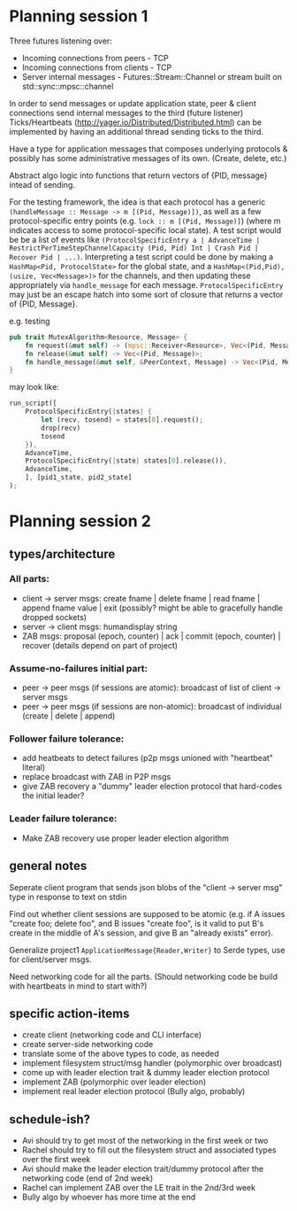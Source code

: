 # Planning session 1
Three futures listening over:
-	Incoming connections from peers - TCP
-	Incoming connections from clients - TCP
-	Server internal messages - Futures::Stream::Channel or stream built on std::sync::mpsc::channel

In order to send messages or update application state, peer & client connections send internal messages to the third (future listener)
Ticks/Heartbeats (http://yager.io/Distributed/Distributed.html) can be implemented by having an additional thread sending ticks to the third. 

Have a type for application messages that composes underlying protocols & possibly has some administrative messages of its own. (Create, delete, etc.) 

Abstract algo logic into functions that return vectors of {PID, message} intead of sending. 


For the testing framework, the idea is that each protocol has a generic `(handleMessage :: Message -> m [(Pid, Message)])`, as well as a few protocol-specific entry points (e.g. `lock :: m [(Pid, Message)]`) (where m indicates access to some protocol-specific local state).
A test script would be be a list of events like `(ProtocolSpecificEntry a | AdvanceTime | RestrictPerTimeStepChannelCapacity (Pid, Pid) Int | Crash Pid | Recover Pid | ...)`.
Interpreting a test script could be done by making a `HashMap<Pid, ProtocolState>` for the global state, and a `HashMap<(Pid,Pid), (usize, Vec<Message>)>` for the channels, and then updating these appropriately via `handle_message` for each message.
`ProtocolSpecificEntry` may just be an escape hatch into some sort of closure that returns a vector of {PID, Message}.

e.g. testing
```rust
pub trait MutexAlgorithm<Resource, Message> {
    fn request(&mut self) -> (mpsc::Receiver<Resource>, Vec<(Pid, Message)>);
    fn release(&mut self) -> Vec<(Pid, Message)>;
    fn handle_message(&mut self, &PeerContext, Message) -> Vec<(Pid, Message)>;
}
```
may look like:
```rust
run_script([
    ProtocolSpecificEntry(|states| {
        let (recv, tosend) = states[0].request();
        drop(recv)
        tosend
    }),
    AdvanceTime,
    ProtocolSpecificEntry(|state| states[0].release()),
    AdvanceTime,
    ], [pid1_state, pid2_state]
);
```
# Planning session 2
## types/architecture
### All parts:
- client -> server msgs: create fname | delete fname | read fname | append fname value | exit (possibly? might be able to gracefully handle dropped sockets)
- server -> client msgs: humandisplay string
- ZAB msgs: proposal (epoch, counter) | ack | commit (epoch, counter) | recover (details depend on part of project)

### Assume-no-failures initial part:
- peer -> peer msgs (if sessions are atomic): broadcast of list of client -> server msgs
- peer -> peer msgs (if sessions are non-atomic): broadcast of individual (create | delete | append)

### Follower failure tolerance:
- add heatbeats to detect failures (p2p msgs unioned with "heartbeat" literal)
- replace broadcast with ZAB in P2P msgs
- give ZAB recovery a "dummy" leader election protocol that hard-codes the initial leader?

### Leader failure tolerance:
- Make ZAB recovery use proper leader election algorithm

## general notes
Seperate client program that sends json blobs of the "client -> server msg" type in response to text on stdin

Find out whether client sessions are supposed to be atomic (e.g. if A issues "create foo; delete foo", and B issues "create foo", is it valid to put B's create in the middle of A's session, and give B an "already exists" error).

Generalize project1 `ApplicationMessage{Reader,Writer}` to Serde types, use for client/server msgs.

Need networking code for all the parts. (Should networking code be build with heartbeats in mind to start with?)
## specific action-items
- create client (networking code and CLI interface)
- create server-side networking code
- translate some of the above types to code, as needed
- implement filesystem struct/msg handler (polymorphic over broadcast)
- come up with leader election trait & dummy leader election protocol
- implement ZAB (polymorphic over leader election)
- implement real leader election protocol (Bully algo, probably)

## schedule-ish?
- Avi should try to get most of the networking in the first week or two
- Rachel should try to fill out the filesystem struct and associated types over the first week
- Avi should make the leader election trait/dummy protocol after the networking code (end of 2nd week)
- Rachel can implement ZAB over the LE trait in the 2nd/3rd week
- Bully algo by whoever has more time at the end
